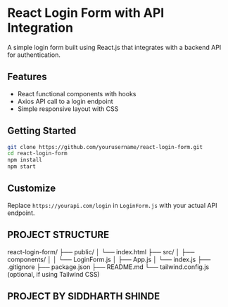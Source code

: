 # React Login Form with API Integration

A simple login form built using React.js that integrates with a backend API for authentication.

## Features
- React functional components with hooks
- Axios API call to a login endpoint
- Simple responsive layout with CSS

## Getting Started

```bash
git clone https://github.com/yourusername/react-login-form.git
cd react-login-form
npm install
npm start
```

## Customize
Replace `https://yourapi.com/login` in `LoginForm.js` with your actual API endpoint.

## PROJECT STRUCTURE 
react-login-form/
├── public/
│   └── index.html
├── src/
│   ├── components/
│   │   └── LoginForm.js
│   ├── App.js
│   └── index.js
├── .gitignore
├── package.json
├── README.md
└── tailwind.config.js (optional, if using Tailwind CSS)


## PROJECT BY SIDDHARTH SHINDE ## 
